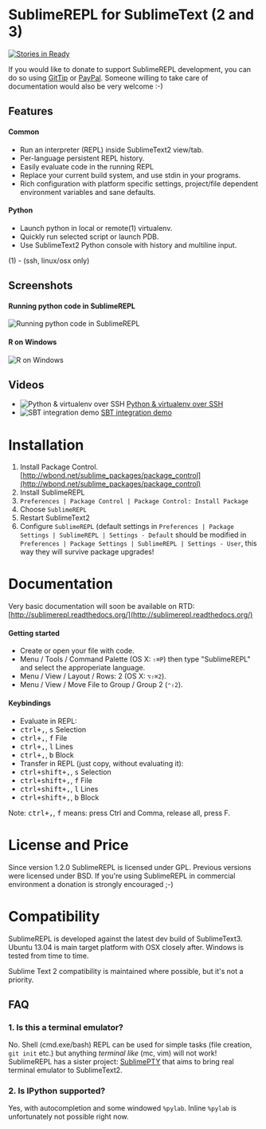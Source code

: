 SublimeREPL for SublimeText (2 and 3)
=====================================

[![Stories in Ready](https://badge.waffle.io/wuub/SublimeREPL.png?label=ready)](http://waffle.io/wuub/SublimeREPL) 

If you would like to donate to support SublimeREPL development, you can do so using [GitTip](https://www.gittip.com/wuub/) or [PayPal](https://www.paypal.com/cgi-bin/webscr?cmd=_donations&business=4DGEPH7QAVHH6&lc=GB&item_name=SublimeREPL&currency_code=USD&bn=PP%2dDonationsBF%3abtn_donateCC_LG%2egif%3aNonHosted). Someone willing to take care of documentation would also be very welcome :-)


Features
--------

#### Common
 * Run an interpreter (REPL) inside SublimeText2 view/tab.
 * Per-language persistent REPL history.
 * Easily evaluate code in the running REPL
 * Replace your current build system, and use stdin in your programs.
 * Rich configuration with platform specific settings, project/file dependent environment variables and sane defaults.

#### Python
 * Launch python in local or remote(1) virtualenv.
 * Quickly run selected script or launch PDB.
 * Use SublimeText2 Python console with history and multiline input.

(1) - (ssh, linux/osx only)

Screenshots
-----------
#### Running python code in SublimeREPL
![Running python code in SublimeREPL](http://i.imgur.com/mmYQ6.png)
#### R on Windows
![R on Windows](http://i.imgur.com/jjsDn.png)

Videos
------
 * ![Python & virtualenv over SSH](http://img.youtube.com/vi/zodAqBvKQm0/2.jpg)  [Python & virtualenv over SSH](http://youtu.be/zodAqBvKQm0)
 * ![SBT integration demo](http://img.youtube.com/vi/1Y7Mr_RJpmU/3.jpg) [SBT integration demo](http://youtu.be/1Y7Mr_RJpmU)


Installation
============

1. Install Package Control. [http://wbond.net/sublime_packages/package_control](http://wbond.net/sublime_packages/package_control)
2. Install SublimeREPL
 1. `Preferences | Package Control | Package Control: Install Package`
 2. Choose `SublimeREPL`
3. Restart SublimeText2
4. Configure `SublimeREPL` (default settings in `Preferences | Package Settings | SublimeREPL | Settings - Default` should be modified in `Preferences | Package Settings | SublimeREPL | Settings - User`, this way they will survive package upgrades!

Documentation
=============

Very basic documentation will soon be available on RTD: [http://sublimerepl.readthedocs.org/](http://sublimerepl.readthedocs.org/)

#### Getting started

* Create or open your file with code.
* Menu / Tools / Command Palette (OS X: `⇧⌘P`) 
then type "SublimeREPL" and select the approperiate language.
* Menu / View / Layout / Rows: 2 (OS X: `⌥⇧⌘2`).
* Menu / View / Move File to Group / Group 2 (`⌃⇧2`).

#### Keybindings

* Evaluate in REPL:
 * <kbd>ctrl+,</kbd>, <kbd>s</kbd> Selection
 * <kbd>ctrl+,</kbd>, <kbd>f</kbd> File  
 * <kbd>ctrl+,</kbd>, <kbd>l</kbd> Lines
 * <kbd>ctrl+,</kbd>, <kbd>b</kbd> Block
* Transfer in REPL (just copy, without evaluating it):
 * <kbd>ctrl+shift+,</kbd>, <kbd>s</kbd> Selection
 * <kbd>ctrl+shift+,</kbd>, <kbd>f</kbd> File  
 * <kbd>ctrl+shift+,</kbd>, <kbd>l</kbd> Lines
 * <kbd>ctrl+shift+,</kbd>, <kbd>b</kbd> Block

Note: <kbd>ctrl+,</kbd>, <kbd>f</kbd> means: press Ctrl and Comma, release all, press F.


License and Price
=================

Since version 1.2.0 SublimeREPL is licensed under GPL. Previous versions were licensed under BSD.
If you're using SublimeREPL in commercial environment a donation is strongly encouraged ;-)

Compatibility
================

SublimeREPL is developed against the latest dev build of SublimeText3.
Ubuntu 13.04 is main target platform with OSX closely after.
Windows is tested from time to time.

Sublime Text 2 compatibility is maintained where possible, but it's not a priority. 


FAQ
---

### 1. Is this a terminal emulator?

No. Shell (cmd.exe/bash) REPL can be used for simple tasks (file creation, `git init` etc.) but anything _terminal like_ (mc, vim) will not work! SublimeREPL has a sister project: [SublimePTY](https://github.com/wuub/SublimePTY) that aims to bring real terminal emulator to SublimeText2.

### 2. Is IPython supported?

Yes, with autocompletion and some windowed `%pylab`. Inline `%pylab` is unfortunately not possible right now.


